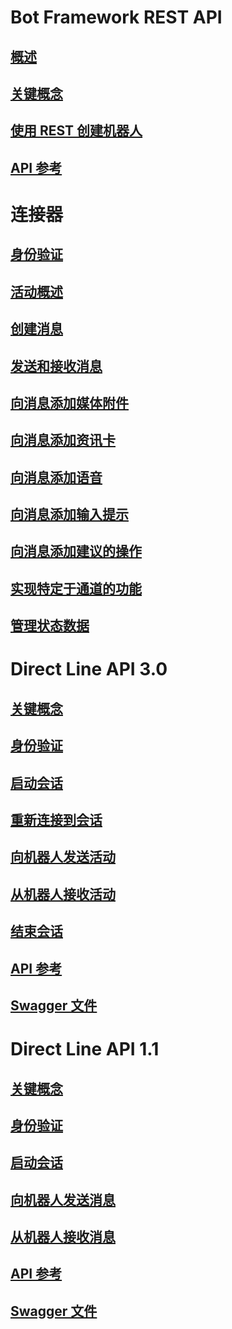 # Bot Framework REST API
## [概述](bot-framework-rest-overview.md)
## [关键概念](bot-framework-rest-connector-concepts.md)
## [使用 REST 创建机器人](~/rest-api/bot-framework-rest-connector-quickstart.md)
## [API 参考](bot-framework-rest-connector-api-reference.md)
# 连接器
## [身份验证](bot-framework-rest-connector-authentication.md)
## [活动概述](bot-framework-rest-connector-activities.md)
## [创建消息](bot-framework-rest-connector-create-messages.md)
## [发送和接收消息](bot-framework-rest-connector-send-and-receive-messages.md)
## [向消息添加媒体附件](bot-framework-rest-connector-add-media-attachments.md)
## [向消息添加资讯卡](bot-framework-rest-connector-add-rich-cards.md)
## [向消息添加语音](bot-framework-rest-connector-text-to-speech.md)
## [向消息添加输入提示](bot-framework-rest-connector-add-input-hints.md)
## [向消息添加建议的操作](bot-framework-rest-connector-add-suggested-actions.md)
## [实现特定于通道的功能](bot-framework-rest-connector-channeldata.md)
## [管理状态数据](bot-framework-rest-state.md)
# Direct Line API 3.0
## [关键概念](bot-framework-rest-direct-line-3-0-concepts.md)
## [身份验证](bot-framework-rest-direct-line-3-0-authentication.md)
## [启动会话](bot-framework-rest-direct-line-3-0-start-conversation.md)
## [重新连接到会话](bot-framework-rest-direct-line-3-0-reconnect-to-conversation.md)
## [向机器人发送活动](bot-framework-rest-direct-line-3-0-send-activity.md)
## [从机器人接收活动](bot-framework-rest-direct-line-3-0-receive-activities.md)
## [结束会话](bot-framework-rest-direct-line-3-0-end-conversation.md)
## [API 参考](bot-framework-rest-direct-line-3-0-api-reference.md)
## [Swagger 文件](https://github.com/Microsoft/BotBuilder/blob/master/specs/botframework-protocol/directline-3.0.json)
# Direct Line API 1.1
## [关键概念](bot-framework-rest-direct-line-1-1-concepts.md)
## [身份验证](bot-framework-rest-direct-line-1-1-authentication.md)
## [启动会话](bot-framework-rest-direct-line-1-1-start-conversation.md)
## [向机器人发送消息](bot-framework-rest-direct-line-1-1-send-message.md)
## [从机器人接收消息](bot-framework-rest-direct-line-1-1-receive-messages.md)
## [API 参考](bot-framework-rest-direct-line-1-1-api-reference.md)
## [Swagger 文件](https://github.com/Microsoft/BotBuilder/blob/master/specs/botframework-protocol/directline-1.1.json)
